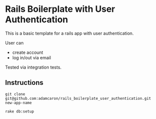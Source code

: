 # Rails Boilerplate with User Authentication

This is a basic template for a rails app with user authentication.

User can
 - create account
 - log in/out via email

Tested via integration tests.

## Instructions

`git clone git@github.com:adamcaron/rails_boilerplate_user_authentication.git new-app-name`

`rake db:setup`